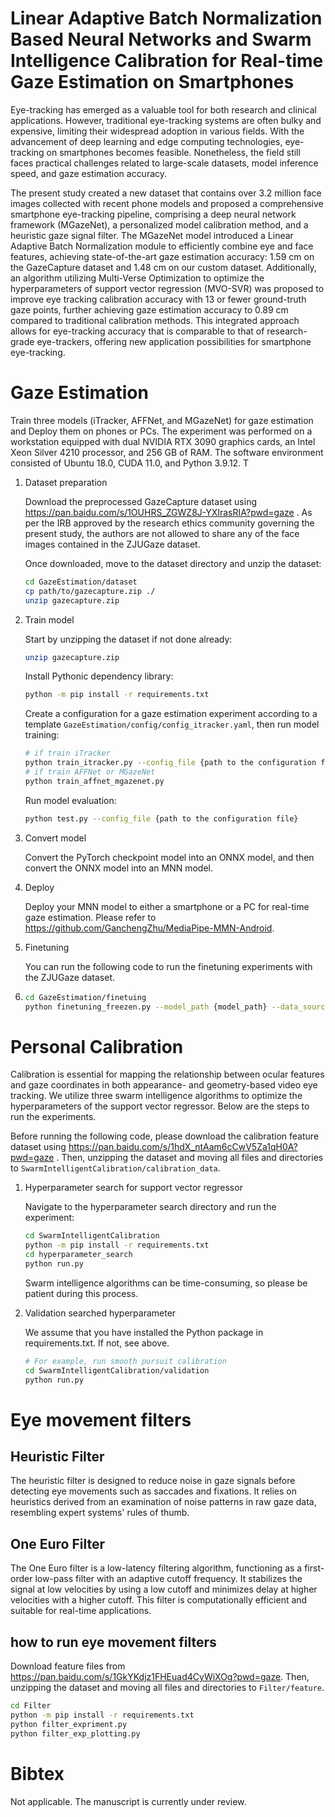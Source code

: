 # Linear Adaptive Batch Normalization Based Neural Networks and Swarm Intelligence Calibration for Real-time Gaze Estimation on Smartphones

Eye-tracking has emerged as a valuable tool for both research and clinical applications. However, traditional eye-tracking systems are often bulky and expensive, limiting their widespread adoption in various fields. With the advancement of deep learning and edge computing technologies, eye-tracking on smartphones becomes feasible. Nonetheless, the field still faces practical challenges related to large-scale datasets, model inference speed, and gaze estimation accuracy. 

The present study created a new dataset that contains over 3.2 million face images collected with recent phone models and proposed a comprehensive smartphone eye-tracking pipeline, comprising a deep neural network framework (MGazeNet), a personalized model calibration method, and a heuristic gaze signal filter. The MGazeNet model introduced a Linear Adaptive Batch Normalization module to efficiently combine eye and face features, achieving state-of-the-art gaze estimation accuracy: 1.59 cm on the GazeCapture dataset and 1.48 cm on our custom dataset. Additionally, an algorithm utilizing Multi-Verse Optimization to optimize the hyperparameters of support vector regression (MVO-SVR) was proposed to improve eye tracking calibration accuracy with 13 or fewer ground-truth gaze points, further achieving gaze estimation accuracy to 0.89 cm compared to traditional calibration methods. This integrated approach allows for eye-tracking accuracy that is comparable to that of research-grade eye-trackers, offering new application possibilities for smartphone eye-tracking.


# Gaze Estimation

Train three models (iTracker, AFFNet, and MGazeNet) for gaze estimation and Deploy them on phones or PCs.
The experiment was performed on a workstation equipped with dual NVIDIA RTX 3090 graphics cards, an Intel Xeon Silver 4210 processor, and 256 GB of RAM. The software environment consisted of Ubuntu 18.0, CUDA 11.0, and Python 3.9.12. T

1.  Dataset preparation

    Download the preprocessed GazeCapture dataset using https://pan.baidu.com/s/1OUHRS_ZGWZ8J-YXIrasRIA?pwd=gaze .
    As per the IRB approved by the research ethics community governing the present study, the authors are not allowed to share any of the face images contained in the ZJUGaze dataset.
    
    Once downloaded, move to the dataset directory and unzip the dataset:
    
    ```bash
    cd GazeEstimation/dataset
    cp path/to/gazecapture.zip ./
    unzip gazecapture.zip
    ```

2. Train model

    Start by unzipping the dataset if not done already:
    ```bash
    unzip gazecapture.zip
    ```
   
    Install Pythonic dependency library:
    ```bash
    python -m pip install -r requirements.txt
    ```
    
    Create a configuration for a gaze estimation experiment according to a template `GazeEstimation/config/config_itracker.yaml`, 
    then run model training:
    ```bash
    # if train iTracker 
    python train_itracker.py --config_file {path to the configuration file}
    # if train AFFNet or MGazeNet
    python train_affnet_mgazenet.py
    ```
  
    Run model evaluation:
    ```bash
    python test.py --config_file {path to the configuration file}
    ```

3. Convert model
    
   Convert the PyTorch checkpoint model into an ONNX model, and then convert the ONNX model into an MNN model.

4. Deploy
    
    Deploy your MNN model to either a smartphone or a PC for real-time gaze estimation. Please refer to https://github.com/GanchengZhu/MediaPipe-MMN-Android.

5. Finetuning

    You can run the following code to run the finetuning experiments with the ZJUGaze dataset.
6. 
     ```bash
    cd GazeEstimation/finetuing
    python finetuning_freezen.py --model_path {model_path} --data_source {data_source}
    ```

# Personal Calibration 

Calibration is essential for mapping the relationship between ocular features and gaze coordinates in both appearance- and geometry-based video eye tracking. We utilize three swarm intelligence algorithms to optimize the hyperparameters of the support vector regressor. Below are the steps to run the experiments.

Before running the following code, please download the calibration feature dataset 
using https://pan.baidu.com/s/1hdX_ntAam6cCwV5Za1qH0A?pwd=gaze . Then, unzipping the dataset and moving all files and directories to `SwarmIntelligentCalibration/calibration_data`.

1. Hyperparameter search for support vector regressor

    Navigate to the hyperparameter search directory and run the experiment:

    ```bash
    cd SwarmIntelligentCalibration
    python -m pip install -r requirements.txt
    cd hyperparameter_search
    python run.py
   ```
   
    Swarm intelligence algorithms can be time-consuming, so please be patient during this process.


2. Validation searched hyperparameter
    
   We assume that you have installed the Python package in requirements.txt. If not, see above.

   ```bash
   # For example, run smooth pursuit calibration 
   cd SwarmIntelligentCalibration/validation
   python run.py
   ```

# Eye movement filters

## Heuristic Filter
The heuristic filter is designed to reduce noise in gaze signals before detecting eye movements such as saccades and fixations. It relies on heuristics derived from an examination of noise patterns in raw gaze data, resembling expert systems' rules of thumb.

## One Euro Filter
The One Euro filter is a low-latency filtering algorithm, functioning as a first-order low-pass filter with an adaptive cutoff frequency. It stabilizes the signal at low velocities by using a low cutoff and minimizes delay at higher velocities with a higher cutoff. This filter is computationally efficient and suitable for real-time applications.

## how to run eye movement filters

   Download feature files from https://pan.baidu.com/s/1GkYKdjz1FHEuad4CyWiXOg?pwd=gaze. Then, unzipping the dataset and moving all files and directories to `Filter/feature`.
    
   ```bash
   cd Filter
   python -m pip install -r requirements.txt
   python filter_expriment.py
   python filter_exp_plotting.py
   ```

# Bibtex

Not applicable. The manuscript is currently under review.